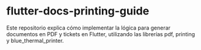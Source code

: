 # flutter-docs-printing-guide
Este repositorio explica cómo implementar la lógica para generar documentos en PDF y tickets en Flutter, utilizando las librerías pdf, printing y blue_thermal_printer.
